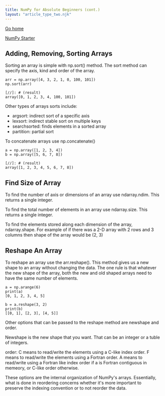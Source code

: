 ```yaml
---
title: NumPy for Absolute Beginners (cont.)
layout: "article_type_two.njk"
---
```

[Go home](/index.html)

[NumPy Starter](https://numpy.org/doc/stable/user/absolute_beginners.html)

## Adding, Removing, Sorting Arrays
Sorting an array is simple with np.sort() method. The sort method can specify the axis, kind and order of the array.

``` 
arr = np.array([4, 3, 2, 1, 0, 100, 101])
np.sort(arr)

[//]: # (result)
array([0, 1, 2, 3, 4, 100, 101])
```

Other types of arrays sorts include:
- argsort: indirect sort of a specific axis
- lexsort: indirect stable sort on multiple keys
- searchsorted: finds elements in a sorted array
- partition: partial sort

To concatenate arrays use np.concatenate()
``` 
a = np.array([1, 2, 3, 4])
b = np.array([5, 6, 7, 8])

[//]: # (result)
array([1, 2, 3, 4, 5, 6, 7, 8])
```

## Find Size of Array
To find the number of axis or dimensions of an array use ndarray.ndim. This returns a single integer.

To find the total number of elements in an array use ndarray.size. This returns a single integer.

To find the elements stored along each dimension of the array, ndarray.shape. For example of if there was a 2-D array with 2 rows and 3 columns then shape of the array would be (2, 3)

## Reshape An Array
To reshape an array use the arr.reshape(). This method gives us a new shape to an array without changing the data. The one rule is that whatever the new shape of the array, both the new and old shaped arrays need to have the same number of elements.

``` 
a = np.arange(6)
print(a)
[0, 1, 2, 3, 4, 5]

b = a.reshape(3, 2)
print(b)
[[0, 1], [2, 3], [4, 5]]
```

Other options that can be passed to the reshape method are newshape and order. 

Newshape is the new shape that you want. That can be an integer or a tuble of integers. 

order: C means to read/write the elements using a C-like index order.
F means to read/write the elements using a Fortran order.
A means to read/write using a Fortran like index order if a is Fortran contiguous in memeory, or C-like order otherwise.

These options are the internal organization of NumPy's arrays. Essentially, what is done in reordering concerns whether it's more important to preserve the indexing convention or to not reorder the data.